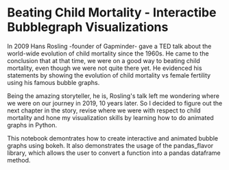 # Beating Child Mortality - Interactibe Bubblegraph Visualizations

In 2009 Hans Rosling -founder of Gapminder- gave a TED talk about the world-wide evolution of child mortality since the 1960s. He came to the conclusion that at that time, we were on a good way to beating child mortality, even though we were not quite there yet. He evidenced his statements by showing the evolution of child mortality vs female fertility using his famous bubble graphs.

Being the amazing storyteller, he is, Rosling's talk left me wondering where we were on our journey in 2019, 10 years later. So I decided to figure out the next chapter in the story, revise where we were with respect to child mortality and hone my visualization skills by learning how to do animated graphs in Python. 

This notebook demontrates how to create interactive and animated bubble graphs using bokeh. It also demonstrates the usage of the pandas_flavor library,  which allows the user to convert a function into a pandas dataframe method.
